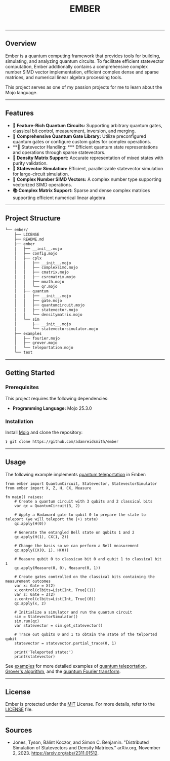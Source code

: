 <div id="top">

<!-- HEADER STYLE: CLASSIC -->
<div align="center">

<!-- <img src="readmeai/assets/logos/purple.svg" width="30%" style="position: relative; top: 0; right: 0;" alt="Project Logo"/> -->

# EMBER

<!-- <em>Empower Quantum Innovation. Shape the Future.</em> -->

<!-- BADGES -->
<!-- <img src="https://img.shields.io/github/license/adamreidsmith/ember?style=default&logo=opensourceinitiative&logoColor=white&color=0080ff" alt="license">
<img src="https://img.shields.io/github/last-commit/adamreidsmith/ember?style=default&logo=git&logoColor=white&color=0080ff" alt="last-commit">
<img src="https://img.shields.io/github/languages/top/adamreidsmith/ember?style=default&color=0080ff" alt="repo-top-language">
<img src="https://img.shields.io/github/languages/count/adamreidsmith/ember?style=default&color=0080ff" alt="repo-language-count"> -->

<!-- default option, no dependency badges. -->


<!-- default option, no dependency badges. -->

</div>
<br>

<!-- ---

## Table of Contents

- [Table of Contents](#table-of-contents)
- [Overview](#overview)
- [Features](#features)
- [Project Structure](#project-structure)
    - [Project Index](#project-index)
- [Getting Started](#getting-started)
    - [Prerequisites](#prerequisites)
    - [Installation](#installation)
    - [Usage](#usage)
    - [Testing](#testing)
- [Roadmap](#roadmap)
- [Contributing](#contributing)
- [License](#license)
- [Acknowledgments](#acknowledgments) -->

---

## Overview

Ember is a quantum computing framework that provides tools for building, simulating, and analyzing quantum circuits. To facilitate efficient statevector computation, Ember additionally contains a comprehensive complex number SIMD vector implementation, efficient complex dense and sparse matrices, and numerical linear algebra processing tools.

This project serves as one of my passion projects for me to learn about the Mojo language.

---

## Features

- **🤖 Feature-Rich Quantum Circuits:** Supporting arbitrary quantum gates, classical bit control, measurement, inversion, and merging.
- **🧪 Comprehensive Quantum Gate Library:** Utilize preconfigured quantum gates or configure custom gates for complex operations.
- **🧮 Statevector Handling: *** Efficient quantum state representations and operations through sparse statevectors.
- **🧠 Density Matrix Support:** Accurate representation of mixed states with purity validation. 
- **🚀 Statevector Simulation:** Efficient, parallelizable statevector simulation for large-circuit simulation.
- **🔢 Complex Number SIMD Vectors:** A complex number type supporting vectorized SIMD operations.
- **📚 Complex Matrix Support:** Sparse and dense complex matrices supporting efficient numerical linear algebra.

---

## Project Structure

```sh
└── ember/
    ├── LICENSE
    ├── README.md
    ├── ember
    │   ├── __init__.mojo
    │   ├── config.mojo
    │   ├── cplx
	│	│	├── __init__.mojo
	│	│	├── complexsimd.mojo
	│	│	├── cmatrix.mojo
	│	│	├── csrcmatrix.mojo
	│	│	├── mmath.mojo
    │	│   └── qr.mojo
    │   ├── quantum
	│	│	├── __init__.mojo
	│	│	├── gate.mojo
	│	│	├── quantumcircuit.mojo
	│	│	├── statevector.mojo
    │	│   └── densitymatrix.mojo
    │   └── sim
	│		├── __init__.mojo
	│		└── statevectorsimulator.mojo
    ├── examples
    │   ├── fourier.mojo
    │   ├── grover.mojo
    │   └── teleportation.mojo
    └── test
```

---

## Getting Started

### Prerequisites

This project requires the following dependencies:

- **Programming Language:** Mojo 25.3.0

### Installation

Install [Mojo](https://docs.modular.com/mojo/manual/get-started/) and clone the repository:

```sh
❯ git clone https://github.com/adamreidsmith/ember
```

---

## Usage

The following example implements [quantum teleportation](https://en.wikipedia.org/wiki/Quantum_teleportation) in Ember:

```mojo
from ember import QuantumCircuit, Statevector, StatevectorSimulator
from ember import X, Z, H, CX, Measure

fn main() raises:
	# Create a quantum circuit with 3 qubits and 2 classical bits
	var qc = QuantumCircuit(3, 2)

	# Apply a Hadamard gate to qubit 0 to prepare the state to teleport (we will teleport the |+⟩ state)
	qc.apply(H(0))

	# Generate the entangled Bell state on qubits 1 and 2
	qc.apply(H(1), CX(1, 2))

	# Change the basis so we can perform a Bell measurement
	qc.apply(CX(0, 1), H(0))

	# Measure qubit 0 to classicao bit 0 and qubit 1 to classical bit 1
	qc.apply(Measure(0, 0), Measure(0, 1))

	# Create gates controlled on the classical bits containing the measurement outcomes
	var x: Gate = X(2)
    x.control(clbits=List[Int, True](1))
    var z: Gate = Z(2)
    z.control(clbits=List[Int, True](0))
    qc.apply(x, z)

	# Initialize a simulator and run the quantum circuit
	sim = StatevectorSimulator()
	sim.run(qc)
	var statevector = sim.get_statevector()

	# Trace out qubits 0 and 1 to obtain the state of the telported qubit
	statevector = statevector.partial_trace(0, 1)

	print('Teleported state:')
	print(statevector)
```

See [examples](./examples) for more detailed examples of [quantum teleportation](./examples/teleportation.mojo), [Grover's algorithm](./examples/grover.mojo), and the [quantum Fourier transform](./examples/fourier.mojo).

---

## License

Ember is protected under the [MIT](https://choosealicense.com/licenses/mit/) License. For more details, refer to the [LICENSE](./LICENSE) file.

---

## Sources

- Jones, Tyson, Bálint Koczor, and Simon C. Benjamin. "Distributed Simulation of Statevectors and Density Matrices." arXiv.org, November 2, 2023. https://arxiv.org/abs/2311.01512.
